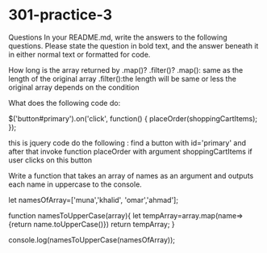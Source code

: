 # 301-practice-3

Questions
In your README.md, write the answers to the following questions. Please state the question in bold text, and the answer beneath it in either normal text or formatted for code.

How long is the array returned by .map()? .filter()?
.map(): same as the length of the original array
.filter():the length will be same or less the original array depends on the condition 

What does the following code do:

$('button#primary').on('click', function() {
  placeOrder(shoppingCartItems);
});

this is jquery code do the following : find a button with id='primary' and after that invoke function 
placeOrder with argument shoppingCartItems if user clicks on this button

Write a function that takes an array of names as an argument and outputs each name in uppercase to the console.

let namesOfArray=['muna','khalid', 'omar','ahmad'];

function namesToUpperCase(array){
 let tempArray=array.map(name=>{return name.toUpperCase()})
return tempArray;
}

console.log(namesToUpperCase(namesOfArray));
